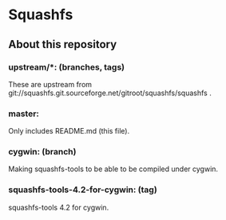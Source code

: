 # Squashfs

## About this repository

### upstream/\*: (branches, tags)
These are upstream from git://squashfs.git.sourceforge.net/gitroot/squashfs/squashfs .

### master:
Only includes README.md (this file).

### cygwin: (branch)

Making squashfs-tools to be able to be compiled under cygwin.

### squashfs-tools-4.2-for-cygwin: (tag)

squashfs-tools 4.2 for cygwin.

